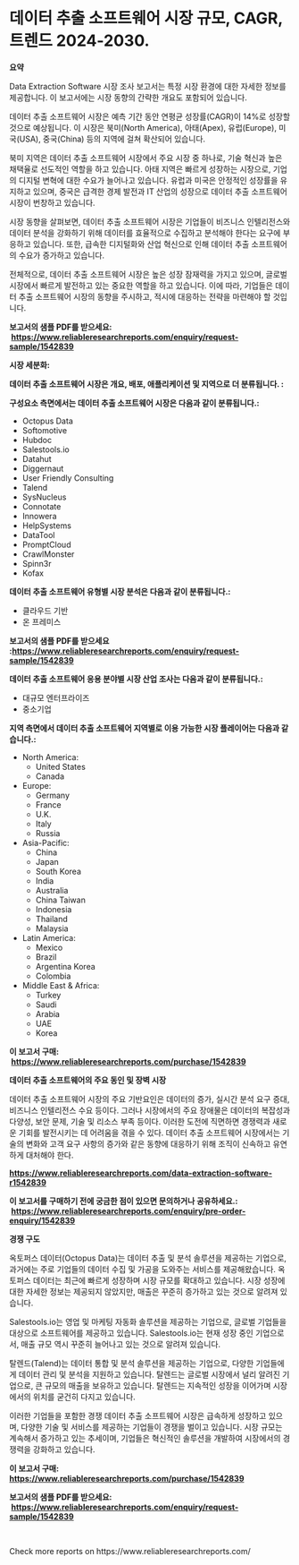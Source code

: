 <p><h1>데이터 추출 소프트웨어 시장 규모, CAGR, 트렌드 2024-2030.</h1></p><p><strong>요약</strong></p>
<p><p>Data Extraction Software 시장 조사 보고서는 특정 시장 환경에 대한 자세한 정보를 제공합니다. 이 보고서에는 시장 동향의 간략한 개요도 포함되어 있습니다.</p><p>데이터 추출 소프트웨어 시장은 예측 기간 동안 연평균 성장률(CAGR)이 14%로 성장할 것으로 예상됩니다. 이 시장은 북미(North America), 아태(Apex), 유럽(Europe), 미국(USA), 중국(China) 등의 지역에 걸쳐 확산되어 있습니다.</p><p>북미 지역은 데이터 추출 소프트웨어 시장에서 주요 시장 중 하나로, 기술 혁신과 높은 채택율로 선도적인 역할을 하고 있습니다. 아태 지역은 빠르게 성장하는 시장으로, 기업의 디지털 변혁에 대한 수요가 늘어나고 있습니다. 유럽과 미국은 안정적인 성장률을 유지하고 있으며, 중국은 급격한 경제 발전과 IT 산업의 성장으로 데이터 추출 소프트웨어 시장이 번창하고 있습니다.</p><p>시장 동향을 살펴보면, 데이터 추출 소프트웨어 시장은 기업들이 비즈니스 인텔리전스와 데이터 분석을 강화하기 위해 데이터를 효율적으로 수집하고 분석해야 한다는 요구에 부응하고 있습니다. 또한, 급속한 디지털화와 산업 혁신으로 인해 데이터 추출 소프트웨어의 수요가 증가하고 있습니다.</p><p>전체적으로, 데이터 추출 소프트웨어 시장은 높은 성장 잠재력을 가지고 있으며, 글로벌 시장에서 빠르게 발전하고 있는 중요한 역할을 하고 있습니다. 이에 따라, 기업들은 데이터 추출 소프트웨어 시장의 동향을 주시하고, 적시에 대응하는 전략을 마련해야 할 것입니다.</p></p>
<p><strong>보고서의 샘플 PDF를 받으세요: &nbsp;<a href="https://www.reliableresearchreports.com/enquiry/request-sample/1542839">https://www.reliableresearchreports.com/enquiry/request-sample/1542839</a></strong></p>
<p><strong>시장 세분화:</strong></p>
<p><strong> 데이터 추출 소프트웨어 시장은 개요, 배포, 애플리케이션 및 지역으로 더 분류됩니다. :</strong></p>
<p><strong>구성요소 측면에서는 데이터 추출 소프트웨어 시장은 다음과 같이 분류됩니다.:</strong></p>
<p><ul><li>Octopus Data</li><li>Softomotive</li><li>Hubdoc</li><li>Salestools.io</li><li>Datahut</li><li>Diggernaut</li><li>User Friendly Consulting</li><li>Talend</li><li>SysNucleus</li><li>Connotate</li><li>Innowera</li><li>HelpSystems</li><li>DataTool</li><li>PromptCloud</li><li>CrawlMonster</li><li>Spinn3r</li><li>Kofax</li></ul></p>
<p><strong> 데이터 추출 소프트웨어 유형별 시장 분석은 다음과 같이 분류됩니다.:</strong></p>
<p><ul><li>클라우드 기반</li><li>온 프레미스</li></ul></p>
<p><strong>보고서의 샘플 PDF를 받으세요 :<a href="https://www.reliableresearchreports.com/enquiry/request-sample/1542839">https://www.reliableresearchreports.com/enquiry/request-sample/1542839</a></strong></p>
<p><strong> 데이터 추출 소프트웨어 응용 분야별 시장 산업 조사는 다음과 같이 분류됩니다.:</strong></p>
<p><ul><li>대규모 엔터프라이즈</li><li>중소기업</li></ul></p>
<p><strong>지역 측면에서 데이터 추출 소프트웨어 지역별로 이용 가능한 시장 플레이어는 다음과 같습니다.:</strong></p>
<p><ul>
    <li>
        North America:
        <ul>
            <li>United States</li>
            <li>Canada</li>
        </ul>
    </li>
    <li>
        Europe:
        <ul>
            <li>Germany</li>
            <li>France</li>
            <li>U.K.</li>
            <li>Italy</li>
            <li>Russia</li>
        </ul>
    </li>
    <li>
        Asia-Pacific:
        <ul>
            <li>China</li>
            <li>Japan</li>
            <li>South Korea</li>
            <li>India</li>
            <li>Australia</li>
            <li>China Taiwan</li>
            <li>Indonesia</li>
            <li>Thailand</li>
            <li>Malaysia</li>
        </ul>
    </li>
    <li>
        Latin America:
        <ul>
            <li>Mexico</li>
            <li>Brazil</li>
            <li>Argentina Korea</li>
            <li>Colombia</li>
        </ul>
    </li>
    <li>
        Middle East & Africa:
        <ul>
            <li>Turkey</li>
            <li>Saudi</li>
            <li>Arabia</li>
            <li>UAE</li>
            <li>Korea</li>
        </ul>
    </li>
    </ul></p>
<p><strong>이 보고서 구매: &nbsp;<a href="https://www.reliableresearchreports.com/purchase/1542839">https://www.reliableresearchreports.com/purchase/1542839</a></strong></p>
<p><strong>데이터 추출 소프트웨어의 주요 동인 및 장벽 시장</strong></p>
<p><p>데이터 추출 소프트웨어 시장의 주요 기반요인은 데이터의 증가, 실시간 분석 요구 증대, 비즈니스 인텔리전스 수요 등이다. 그러나 시장에서의 주요 장애물은 데이터의 복잡성과 다양성, 보안 문제, 기술 및 리소스 부족 등이다. 이러한 도전에 직면하면 경쟁력과 새로운 기회를 발전시키는 데 어려움을 겪을 수 있다. 데이터 추출 소프트웨어 시장에서는 기술의 변화와 고객 요구 사항의 증가와 같은 동향에 대응하기 위해 조직이 신속하고 유연하게 대처해야 한다.</p></p>
<p><strong><a href="https://www.reliableresearchreports.com/data-extraction-software-r1542839">https://www.reliableresearchreports.com/data-extraction-software-r1542839</a></strong></p>
<p><strong>이 보고서를 구매하기 전에 궁금한 점이 있으면 문의하거나 공유하세요.: &nbsp;<a href="https://www.reliableresearchreports.com/enquiry/pre-order-enquiry/1542839">https://www.reliableresearchreports.com/enquiry/pre-order-enquiry/1542839</a></strong></p>
<p><strong>경쟁 구도</strong></p>
<p><p>옥토퍼스 데이터(Octopus Data)는 데이터 추출 및 분석 솔루션을 제공하는 기업으로, 과거에는 주로 기업들의 데이터 수집 및 가공을 도와주는 서비스를 제공해왔습니다. 옥토퍼스 데이터는 최근에 빠르게 성장하며 시장 규모를 확대하고 있습니다. 시장 성장에 대한 자세한 정보는 제공되지 않았지만, 매출은 꾸준히 증가하고 있는 것으로 알려져 있습니다.</p><p>Salestools.io는 영업 및 마케팅 자동화 솔루션을 제공하는 기업으로, 글로벌 기업들을 대상으로 소프트웨어를 제공하고 있습니다. Salestools.io는 현재 성장 중인 기업으로서, 매출 규모 역시 꾸준히 늘어나고 있는 것으로 알려져 있습니다.</p><p>탈렌드(Talend)는 데이터 통합 및 분석 솔루션을 제공하는 기업으로, 다양한 기업들에게 데이터 관리 및 분석을 지원하고 있습니다. 탈렌드는 글로벌 시장에서 널리 알려진 기업으로, 큰 규모의 매출을 보유하고 있습니다. 탈렌드는 지속적인 성장을 이어가며 시장에서의 위치를 굳건히 다지고 있습니다.</p><p>이러한 기업들을 포함한 경쟁 데이터 추출 소프트웨어 시장은 급속하게 성장하고 있으며, 다양한 기술 및 서비스를 제공하는 기업들이 경쟁을 벌이고 있습니다. 시장 규모는 계속해서 증가하고 있는 추세이며, 기업들은 혁신적인 솔루션을 개발하여 시장에서의 경쟁력을 강화하고 있습니다.</p></p>
<p><strong>이 보고서 구매: &nbsp; <a href="https://www.reliableresearchreports.com/purchase/1542839">https://www.reliableresearchreports.com/purchase/1542839</a></strong></p>
<p><strong>보고서의 샘플 PDF를 받으세요: &nbsp;<a href="https://www.reliableresearchreports.com/enquiry/request-sample/1542839">https://www.reliableresearchreports.com/enquiry/request-sample/1542839</a></strong><strong></strong></p>
<p>&nbsp;</p>
<p>Check more reports on https://www.reliableresearchreports.com/</p>